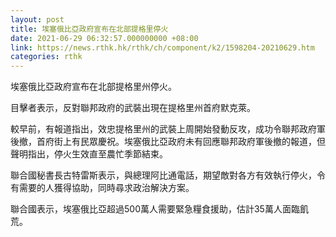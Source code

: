 ```yaml
---
layout: post
title: 埃塞俄比亞政府宣布在北部提格里停火
date: 2021-06-29 06:32:57.000000000 +08:00
link: https://news.rthk.hk/rthk/ch/component/k2/1598204-20210629.htm
categories: rthk
---
```


埃塞俄比亞政府宣布在北部提格里州停火。

目擊者表示，反對聯邦政府的武裝出現在提格里州首府默克萊。

較早前，有報道指出，效忠提格里州的武裝上周開始發動反攻，成功令聯邦政府軍後撤，首府街上有民眾慶祝。埃塞俄比亞政府未有回應聯邦政府軍後撤的報道，但聲明指出，停火生效直至農忙季節結束。

聯合國秘書長古特雷斯表示，與總理阿比通電話，期望敵對各方有效執行停火，令有需要的人獲得協助，同時尋求政治解決方案。

聯合國表示，埃塞俄比亞超過500萬人需要緊急糧食援助，估計35萬人面臨飢荒。
